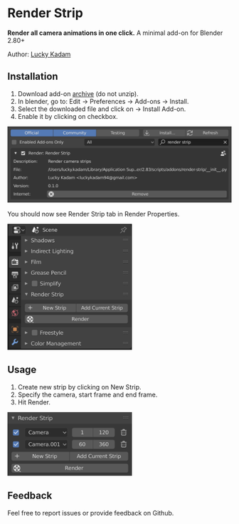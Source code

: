 # Render Strip
**Render all camera animations in one click.** A minimal add-on for Blender 2.80+

Author: [Lucky Kadam](https://twitter.com/luckykadam94)

## Installation

1. Download add-on [archive](https://github.com/luckykadam/render-strip/archive/master.zip) (do not unzip).
2. In blender, go to: Edit -> Preferences -> Add-ons -> Install.
3. Select the downloaded file and click on -> Install Add-on.
4. Enable it by clicking on checkbox.

<img width=640 src="images/installation.png">

You should now see Render Strip tab in Render Properties.

<img width=280 src="images/properties.png">

## Usage

1. Create new strip by clicking on New Strip.
2. Specify the camera, start frame and end frame.
3. Hit Render.

<img width=280 src="images/strip.png">

## Feedback

Feel free to report issues or provide feedback on Github.
